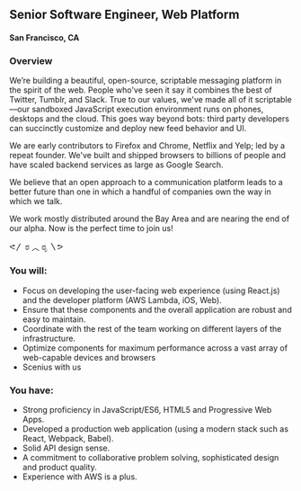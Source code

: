## Senior Software Engineer, Web Platform
#### San Francisco, CA

### Overview
We’re building a beautiful, open-source, scriptable messaging platform in the spirit of the web. People who've seen it say it combines the best of Twitter, Tumblr, and Slack. True to our values, we've made all of it scriptable—our sandboxed JavaScript execution environment runs on phones, desktops and the cloud. This goes way beyond bots: third party developers can succinctly customize and deploy new feed behavior and UI.

We are early contributors to Firefox and Chrome, Netflix and Yelp; led by a repeat founder. We've built and shipped browsers to billions of people and have scaled backend services as large as Google Search.

We believe that an open approach to a communication platform leads to a better future than one in which a handful of companies own the way in which we talk.  

We work mostly distributed around the Bay Area and are nearing the end of our alpha. Now is the perfect time to join us!

ᕙ〳 ರ ︿ ರೃ 〵ᕗ

### You will:
+ Focus on developing the user-facing web experience (using React.js) and the developer platform (AWS Lambda, iOS, Web).
+ Ensure that these components and the overall application are robust and easy to maintain.
+ Coordinate with the rest of the team working on different layers of the infrastructure.
+ Optimize components for maximum performance across a vast array of web-capable devices and browsers
+ Scenius with us

### You have:
+ Strong proficiency in JavaScript/ES6, HTML5 and Progressive Web Apps.
+ Developed a production web application (using a modern stack such as React, Webpack, Babel).
+ Solid API design sense.
+ A commitment to collaborative problem solving, sophisticated design and product quality.
+ Experience with AWS is a plus.
